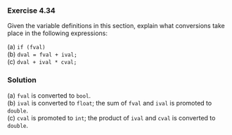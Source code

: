 ### Exercise 4.34

Given the variable definitions in this section, explain what conversions take
place in the following expressions:

(a) `if (fval)`  
(b) `dval = fval + ival;`  
(c) `dval + ival * cval;`

### Solution

(a) `fval` is converted to `bool`.  
(b) `ival` is converted to `float`; the sum of `fval` and `ival` is promoted to
`double`.  
(c) `cval` is promoted to `int`; the product of `ival` and `cval` is converted
to `double`.
